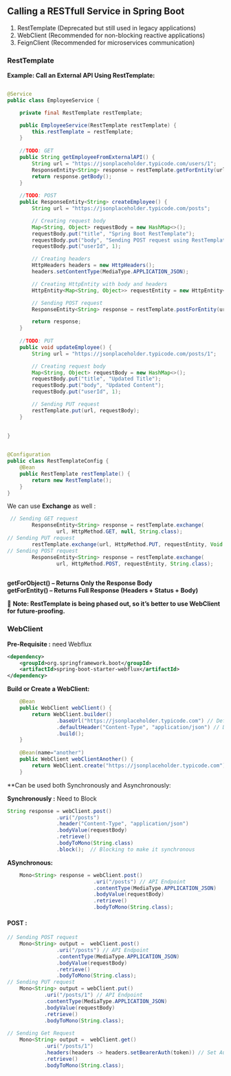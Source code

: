 ## Calling a RESTfull Service in Spring Boot


1. RestTemplate (Deprecated but still used in legacy applications)
2. WebClient (Recommended for non-blocking reactive applications)
3. FeignClient (Recommended for microservices communication)

### RestTemplate

**Example: Call an External API Using RestTemplate:**

```java

@Service
public class EmployeeService {

    private final RestTemplate restTemplate;

    public EmployeeService(RestTemplate restTemplate) {
        this.restTemplate = restTemplate;
    }
    
    //TODO: GET
    public String getEmployeeFromExternalAPI() {
        String url = "https://jsonplaceholder.typicode.com/users/1";
        ResponseEntity<String> response = restTemplate.getForEntity(url, String.class);
        return response.getBody();
    }
    
    //TODO: POST
    public ResponseEntity<String> createEmployee() {
        String url = "https://jsonplaceholder.typicode.com/posts";

        // Creating request body
        Map<String, Object> requestBody = new HashMap<>();
        requestBody.put("title", "Spring Boot RestTemplate");
        requestBody.put("body", "Sending POST request using RestTemplate");
        requestBody.put("userId", 1);

        // Creating headers
        HttpHeaders headers = new HttpHeaders();
        headers.setContentType(MediaType.APPLICATION_JSON);

        // Creating HttpEntity with body and headers
        HttpEntity<Map<String, Object>> requestEntity = new HttpEntity<>(requestBody, headers);

        // Sending POST request
        ResponseEntity<String> response = restTemplate.postForEntity(url, requestEntity, String.class);

        return response;
    }
    
    //TODO: PUT
    public void updateEmployee() {
        String url = "https://jsonplaceholder.typicode.com/posts/1";

        // Creating request body
        Map<String, Object> requestBody = new HashMap<>();
        requestBody.put("title", "Updated Title");
        requestBody.put("body", "Updated Content");
        requestBody.put("userId", 1);

        // Sending PUT request
        restTemplate.put(url, requestBody);
    }
    
    
}


@Configuration
public class RestTemplateConfig {
    @Bean
    public RestTemplate restTemplate() {
        return new RestTemplate();
    }
}
```

We can use **Exchange** as well :

```java
 // Sending GET request
        ResponseEntity<String> response = restTemplate.exchange(
                url, HttpMethod.GET, null, String.class);
// Sending PUT request
        restTemplate.exchange(url, HttpMethod.PUT, requestEntity, Void.class);
// Sending POST request
        ResponseEntity<String> response = restTemplate.exchange(
                url, HttpMethod.POST, requestEntity, String.class);
        
```

**getForObject() – Returns Only the Response Body** </br>
**getForEntity() – Returns Full Response (Headers + Status + Body)**

🛑 **Note: RestTemplate is being phased out, so it’s better to use WebClient for future-proofing.**



### WebClient

**Pre-Requisite :** need Webflux

```xml
<dependency>
    <groupId>org.springframework.boot</groupId>
    <artifactId>spring-boot-starter-webflux</artifactId>
</dependency>
```

**Build or Create a WebClient:**

```java
    @Bean
    public WebClient webClient() {
        return WebClient.builder()
                .baseUrl("https://jsonplaceholder.typicode.com") // Default Base URL
                .defaultHeader("Content-Type", "application/json") // Default Header
                .build();
    }
    
    @Bean(name="another")
    public WebClient webClientAnother() {
        return WebClient.create("https://jsonplaceholder.typicode.com");
    }
```

**Can be used both Synchronously and Asynchronously:

**Synchronously :** Need to Block

```java
String response = webClient.post()
                .uri("/posts")
                .header("Content-Type", "application/json")
                .bodyValue(requestBody)
                .retrieve()
                .bodyToMono(String.class)
                .block();  // Blocking to make it synchronous
```

**ASynchronous:**

```java
    Mono<String> response = webClient.post()
                            .uri("/posts") // API Endpoint
                            .contentType(MediaType.APPLICATION_JSON)
                            .bodyValue(requestBody)
                            .retrieve()
                            .bodyToMono(String.class);
```


#### POST :



```java
// Sending POST request
    Mono<String> output =  webClient.post()
                .uri("/posts") // API Endpoint
                .contentType(MediaType.APPLICATION_JSON)
                .bodyValue(requestBody)
                .retrieve()
                .bodyToMono(String.class);
// Sending PUT request
    Mono<String> output = webClient.put()
            .uri("/posts/1") // API Endpoint
            .contentType(MediaType.APPLICATION_JSON)
            .bodyValue(requestBody)
            .retrieve()
            .bodyToMono(String.class);
    
// Sending Get Request
    Mono<String> output =  webClient.get()
            .uri("/posts/1")
            .headers(headers -> headers.setBearerAuth(token)) // Set Authorization Header
            .retrieve()
            .bodyToMono(String.class);
```

